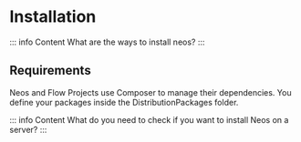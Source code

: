 # Installation

::: info Content
What are the ways to install neos?
:::

## Requirements

Neos and Flow Projects use Composer to manage their dependencies. You define your packages inside the DistributionPackages folder.

::: info Content
What do you need to check if you want to install Neos on a server?
:::
